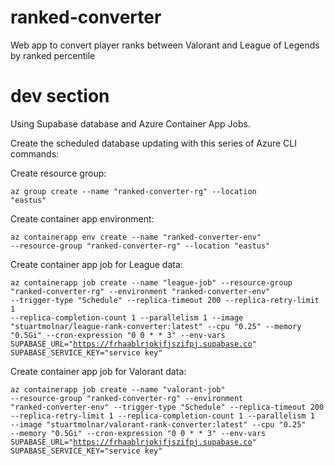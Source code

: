 # ranked-converter
Web app to convert player ranks between Valorant and League of Legends by ranked percentile

# dev section
Using Supabase database and Azure Container App Jobs.

Create the scheduled database updating with this series of Azure CLI commands:

Create resource group:

<code>az group create --name "ranked-converter-rg" --location "eastus"</code>

Create container app environment:

<code>az containerapp env create --name "ranked-converter-env" --resource-group "ranked-converter-rg" --location "eastus"</code>

Create container app job for League data:

<code>az containerapp job create --name "league-job" --resource-group "ranked-converter-rg" --environment "ranked-converter-env" --trigger-type "Schedule" --replica-timeout 200 --replica-retry-limit 1 --replica-completion-count 1 --parallelism 1 --image "stuartmolnar/league-rank-converter:latest" --cpu "0.25" --memory "0.5Gi" --cron-expression "0 0 * * 3" --env-vars SUPABASE_URL="https://frhaablrjokjfjszifpj.supabase.co" SUPABASE_SERVICE_KEY="service key"</code>

Create container app job for Valorant data:

<code>az containerapp job create --name "valorant-job" --resource-group "ranked-converter-rg" --environment "ranked-converter-env" --trigger-type "Schedule" --replica-timeout 200 --replica-retry-limit 1 --replica-completion-count 1 --parallelism 1 --image "stuartmolnar/valorant-rank-converter:latest" --cpu "0.25" --memory "0.5Gi" --cron-expression "0 0 * * 3" --env-vars SUPABASE_URL="https://frhaablrjokjfjszifpj.supabase.co" SUPABASE_SERVICE_KEY="service key"</code>